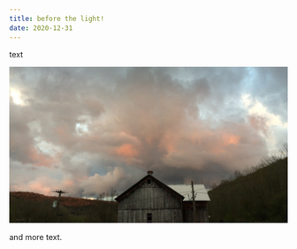 ```yaml
---
title: before the light!
date: 2020-12-31
---
```

text

<img src="/images/barn.jpg" class="img-100">

and more text.

